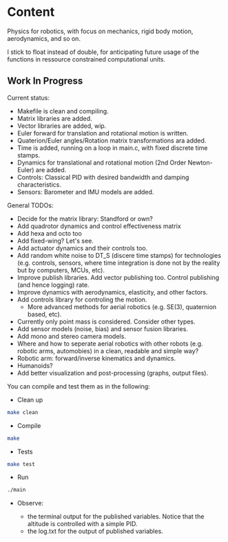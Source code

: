 # Content
Physics for robotics, with focus on mechanics, rigid body motion, aerodynamics, and so on.

I stick to float instead of double, for anticipating future usage of the functions in ressource constrained computational units.

## Work In Progress

Current status:

* Makefile is clean and compiling.
* Matrix libraries are added.
* Vector libraries are added, wip.
* Euler forward for translation and rotational motion is written.
* Quaterion/Euler angles/Rotation matrix transformations ara added.
* Time is added, running on a loop in main.c, with fixed discrete time stamps.
* Dynamics for translational and rotational motion (2nd Order Newton-Euler) are added.
* Controls: Classical PID with desired bandwidth and damping characteristics.
* Sensors: Barometer and IMU models are added.

General TODOs:

* Decide for the matrix library: Standford or own?
* Add quadrotor dynamics and control effectiveness matrix
* Add hexa and octo too
* Add fixed-wing? Let's see.
* Add actuator dynamics and their controls too.
* Add random white noise to DT_S (discere time stamps) for technologies (e.g. controls, sensors, where time integration is done not by the reality but by computers, MCUs, etc).
* Improve publish libraries. Add vector publishing too. Control publishing (and hence logging) rate.
* Improve dynamics with aerodynamics, elasticity, and other factors.
* Add controls library for controling the motion.
    * More advanced methods for aerial robotics (e.g. SE(3), quaternion based, etc).
* Currently only point mass is considered. Consider other types.
* Add sensor models (noise, bias) and sensor fusion libraries.
* Add mono and stereo camera models.
* Where and how to seperate aerial robotics with other robots (e.g. robotic arms, automobies) in a clean, readable and simple way?
* Robotic arm: forward/inverse kinematics and dynamics.
* Humanoids?
* Add better visualization and post-processing (graphs, output files).

You can compile and test them as in the following:

* Clean up

```sh
make clean
```

* Compile

```sh
make
```

* Tests

```sh
make test
```

* Run

```sh
./main
```

* Observe:

    * the terminal output for the published variables. Notice that the altitude is controlled with a simple PID.
    * the log.txt for the output of published variables.
